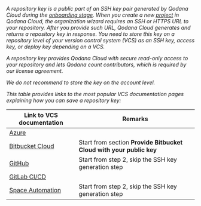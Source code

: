 [//]: # (title: Connect Qodana to your repository)

<no-index/>

<var name="github" value="https://docs.github.com/en/authentication/connecting-to-github-with-ssh/managing-deploy-keys#set-up-deploy-keys"/>
<var name="gitlab" value="https://docs.gitlab.com/ee/user/project/deploy_keys/#create-a-project-deploy-key"/>
<var name="space" value="https://www.jetbrains.com/help/space/git-keys-and-passwords.html#ssh-key"/>
<var name="azure" value="https://learn.microsoft.com/en-us/azure/devops/repos/git/use-ssh-keys-to-authenticate?view=azure-devops#step-2-add-the-public-key-to-azure-devops"/>
<var name="bitbucket" value="https://support.atlassian.com/bitbucket-cloud/docs/set-up-repository-access-keys-on-linux/"/>

A repository key is a public part of an SSH key pair generated by Qodana Cloud during the 
[onboarding stage](cloud-onboarding.md). When you create a new [project](cloud-projects.topic) in Qodana Cloud,
the organization wizard requires an SSH or HTTPS URL to your repository. After you provide such URL, Qodana Cloud generates 
and returns a repository key in response. You need to store this key on a repository level of your
version control system (VCS) as an SSH key, access key, or deploy key depending on a VCS. 

A repository key provides Qodana Cloud with secure read-only access to your repository and lets Qodana count contributors, 
which is required by our license agreement. 

<warning>We do not recommend to store the key on the account level.</warning>

This table provides links to the most popular VCS documentation pages explaining how you can save a repository 
key:

| Link to VCS documentation      | Remarks                                                             |
|--------------------------------|---------------------------------------------------------------------|
| [Azure](%azure%)               |                                                                     |
| [Bitbucket Cloud](%bitbucket%) | Start from section **Provide Bitbucket Cloud with your public key** |
| [GitHub](%github%)             | Start from step 2, skip the SSH key generation step                 |
| [GitLab CI/CD](%gitlab%)       |                                                                     |
| [Space Automation](%space%)    | Start from step 2, skip the SSH key generation step                 |




